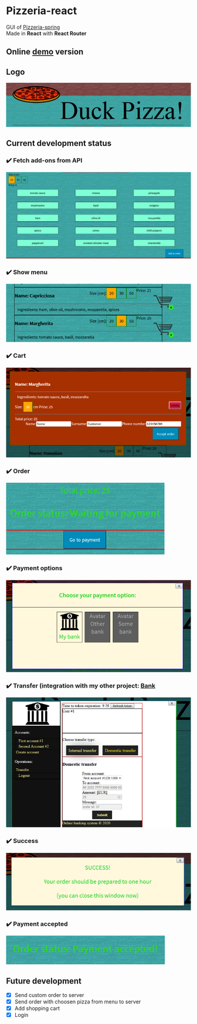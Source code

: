 # Pizzeria-react
 GUI of [Pizzeria-spring](https://github.com/jaca1119/Pizzeria-spring)  
 Made in **React** with **React Router**

## Online [demo](https://goofy-hugle-5739c9.netlify.com/) version

## Logo
![logo](./img/logo.png)


## Current development status

### :heavy_check_mark: Fetch add-ons from API
 ![Add-ons image](./img/add_ons.png)

### :heavy_check_mark: Show menu
![menu](./img/menu.png)

### :heavy_check_mark: Cart
![cart](./img/cart.png)

### :heavy_check_mark: Order
![order](./img/order.png)

### :heavy_check_mark: Payment options
![payment-options](./img/payment_option.png)

### :heavy_check_mark: Transfer (integration with my other project: [Bank](https://github.com/jaca1119/Bank-angular) 
![transfer](./img/transfer.png)

### :heavy_check_mark: Success
![success](./img/success.png)

### :heavy_check_mark: Payment accepted
![payment-accepted](./img/payment_accepted.png)

## Future development
- [x] Send custom order to server
- [x] Send order with choosen pizza from menu to server
- [x] Add shopping cart
- [x] Login
